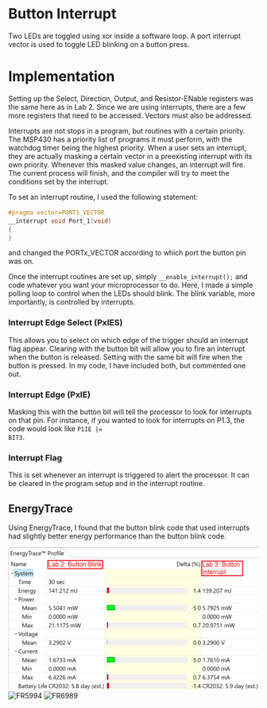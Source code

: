 # Button Interrupt

Two LEDs are toggled using xor inside a software loop. A port interrupt vector is used to toggle LED blinking on a button press.

# Implementation

Setting up the Select, Direction, Output, and Resistor-ENable registers was the same here as in Lab 2. Since we are using interrupts, there are a few more registers that need to be accessed. Vectors must also be addressed.

Interrupts are not stops in a program, but routines with a certain priority. The MSP430 has a priority list of programs it must perform, with the watchdog timer being the highest priority. When a user sets an interrupt, they are actually masking a certain vector in a preexisting interrupt with its own priority. Whenever this masked value changes, an interrupt will fire. The current process will finish, and the compiler will try to meet the conditions set by the interrupt.

To set an interrupt routine, I used the following statement:

```c
#pragma vector=PORT1_VECTOR
__interrupt void Port_1(void)
{
}
```

and changed the PORTx_VECTOR according to which port the button pin was on.

Once the interrupt routines are set up, simply <code>__enable_interrupt();</code> and code whatever you want your microprocessor to do. Here, I made a simple polling loop to control when the LEDs should blink. The blink variable, more importantly, is controlled by interrupts.

### Interrupt Edge Select (PxIES)

This allows you to select on which edge of the trigger should an interrupt flag appear. Clearing with the button bit will allow you to fire an interrupt when the button is released. Setting with the same bit will fire when the button is pressed. In my code, I have included both, but commented one out.

### Interrupt Edge (PxIE)

Masking this with the button bit will tell the processor to look for interrupts on that pin. For instance, if you wanted to look for interrupts on P1.3, the code would look like <code>P1IE |= BIT3</code>.

### Interrupt Flag

This is set whenever an interrupt is triggered to alert the processor. It can be cleared in the program setup and in the interrupt routine.

## EnergyTrace

Using EnergyTrace, I found that the button blink code that used interrupts had slightly better energy performance than the button blink code.

![FR2311](https://raw.githubusercontent.com/RU09342/lab-3-interrupts-and-timers-boorsteid4/master/Button%20Interrupt/FR2311/energytrace/energytrace_compare.png)
![FR5994](https://raw.githubusercontent.com/RU09342/lab-3-interrupts-and-timers-boorsteid4/master/Button%20Interrupt/FR5994/energytrace/energytrace_compare.png)
![FR6989](https://raw.githubusercontent.com/RU09342/lab-3-interrupts-and-timers-boorsteid4/master/Button%20Interrupt/FR6989/energytrace/energytrace_compare.png)